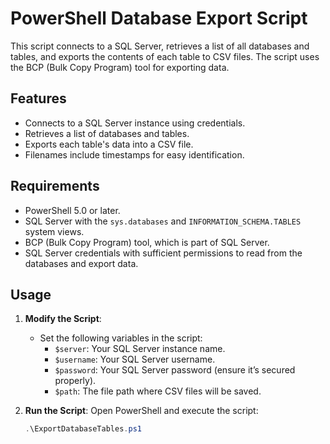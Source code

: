 # PowerShell Database Export Script

This script connects to a SQL Server, retrieves a list of all databases and tables, and exports the contents of each table to CSV files. The script uses the BCP (Bulk Copy Program) tool for exporting data.

## Features
- Connects to a SQL Server instance using credentials.
- Retrieves a list of databases and tables.
- Exports each table's data into a CSV file.
- Filenames include timestamps for easy identification.

## Requirements
- PowerShell 5.0 or later.
- SQL Server with the `sys.databases` and `INFORMATION_SCHEMA.TABLES` system views.
- BCP (Bulk Copy Program) tool, which is part of SQL Server.
- SQL Server credentials with sufficient permissions to read from the databases and export data.

## Usage

1. **Modify the Script**: 
   - Set the following variables in the script:
     - `$server`: Your SQL Server instance name.
     - `$username`: Your SQL Server username.
     - `$password`: Your SQL Server password (ensure it’s secured properly).
     - `$path`: The file path where CSV files will be saved.
   
2. **Run the Script**: 
   Open PowerShell and execute the script:
   ```powershell
   .\ExportDatabaseTables.ps1
